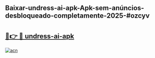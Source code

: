 ## Baixar-undress-ai-apk-Apk-sem-anúncios-desbloqueado-completamente-2025-#ozcyv

# <h2><a href="https://ainizakaria.my?title=undress-ai-apk&ref=22M">🔗👉 🔴 undress-ai-apk</a></h2>

[![acn](https://github.com/user-attachments/assets/0f9c940e-d8b0-45ae-aac7-cd30a18b3e1c)](https://ainizakaria.my?title=undress-ai-apk&ref=22M)

